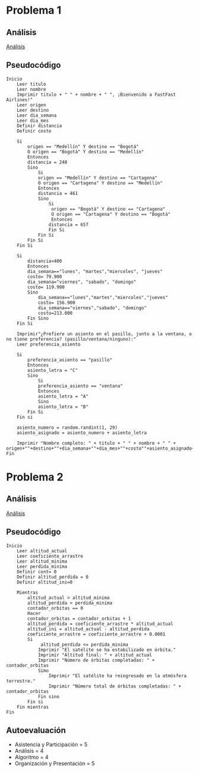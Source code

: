 # Problema 1
## Análisis
[Análisis](https://www.canva.com/design/DAGPVQEeh_8/F5SzCVhVqq-KLxCGnzGquA/edit?utm_content=DAGPVQEeh_8&utm_campaign=designshare&utm_medium=link2&utm_source=sharebutton) 
## Pseudocódigo
``` 
Inicio
    Leer titulo 
    Leer nombre
    Imprimir titulo + " " + nombre + " ", ¡Bienvenido a FastFast Airlines!"
    Leer origen 
    Leer destino 
    Leer dia_semana
    Leer dia_mes
    Definir distancia
    Definir costo

    Si
        origen == "Medellín" Y destino == "Bogotá"
        O origen == "Bogotá" Y destino == "Medellín" 
        Entonces
        distancia = 240
        Sino 
            Si 
            origen == "Medellín" Y destino == "Cartagena"
            O origen == "Cartagena" Y destino == "Medellín" 
            Entonces
            distancia = 461
            Sino
                Si
                 origen == "Bogotá" Y destino == "Cartagena" 
                 O origen == "Cartagena" Y destino == "Bogotá" 
                 Entonces
                distancia = 657
                Fin Si
            Fin Si
        Fin Si
    Fin Si

    Si
        distancia<400
        Entonces
        dia_semana=="lunes", "martes","miercoles", "jueves"
        costo= 79.900
        dia_semana="viernes", "sabado", "domingo"
        costo= 119.900
        Sino
            dia_semana=="lunes","martes","miercoles","jueves"
            costo= 156.900
            dia_semana=="viernes","sabado", "domingo"
            costo=213.000
        Fin Sino
    Fin Si 

    Imprimir"¿Prefiere un asiento en el pasillo, junto a la ventana, o no tiene preferencia? (pasillo/ventana/ninguno):"
    Leer preferencia_asiento

    Si 
        preferencia_asiento == "pasillo" 
        Entonces
        asiento_letra = "C"
        Sino
            Si
            preferencia_asiento == "ventana" 
            Entonces
            asiento_letra = "A"
            Sino
            asiento_letra = "B"
        Fin Si
    Fin si

    asiento_numero = random.randint(1, 29)
    asiento_asignado = asiento_numero + asiento_letra

    Imprimir "Nombre completo: " + titulo + " " + nombre + " " + origen+""+destino+""+dia_semana+""+dia_mes+""+costo""+asiento_asignado+""
Fin
```
# Problema 2
## Análisis
[Análisis](https://www.canva.com/design/DAGPb3NKrg0/nCDSEGZ5hhvOO5kJ0lquUw/edit?utm_content=DAGPb3NKrg0&utm_campaign=designshare&utm_medium=link2&utm_source=sharebutton)
## Pseudocódigo
```
Inicio
    Leer altitud_actual
    Leer coeficiente_arrastre
    Leer altitud_minima
    Leer perdida_minima
    Definir cont= 0
    Definir altitud_perdida = 0
    Definir altitud_ini=0

    Mientras
        altitud_actual > altitud_minima 
        altitud_perdida > perdida_minima
        contador_orbitas == 0 
        Hacer
        contador_orbitas = contador_orbitas + 1
        altitud_perdida = coeficiente_arrastre * altitud_actual
        altitud_ini = altitud_actual - altitud_perdida
        coeficiente_arrastre = coeficiente_arrastre + 0.0001
        Si
             altitud_perdida <= perdida_minima 
            Imprimir "El satélite se ha estabilizado en órbita."
            Imprimir "Altitud final: " + altitud_actual
            Imprimir "Número de órbitas completadas: " + contador_orbitas
            Simo
                Imprimir "El satélite ha reingresado en la atmósfera terrestre."
                Imprimir "Número total de órbitas completadas: " + contador_orbitas
            Fin sino
        Fin si
    Fin mientras
Fin
```
## Autoevaluación 
- Asistencia y Participación = 5
- Análisis = 4
- Algoritmo = 4
- Organización y Presentación = 5




